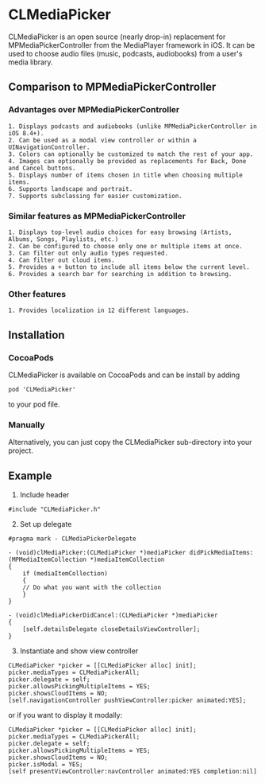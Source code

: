 # CLMediaPicker

CLMediaPicker is an open source (nearly drop-in) replacement for 
MPMediaPickerController from the MediaPlayer framework in iOS. It can 
be used to choose audio files (music, podcasts, audiobooks) from a 
user's media library.

## Comparison to MPMediaPickerController

### Advantages over MPMediaPickerController

    1. Displays podcasts and audiobooks (unlike MPMediaPickerController in iOS 8.4+).
    2. Can be used as a modal view controller or within a UINavigationController.
    3. Colors can optionally be customized to match the rest of your app.
    4. Images can optionally be provided as replacements for Back, Done and Cancel buttons.
    5. Displays number of items chosen in title when choosing multiple items.
    6. Supports landscape and portrait.
    7. Supports subclassing for easier customization.

### Similar features as MPMediaPickerController

    1. Displays top-level audio choices for easy browsing (Artists, Albums, Songs, Playlists, etc.)
    2. Can be configured to choose only one or multiple items at once.
    3. Can filter out only audio types requested.
    4. Can filter out cloud items.
    5. Provides a + button to include all items below the current level.
    6. Provides a search bar for searching in addition to browsing.

### Other features

    1. Provides localization in 12 different languages.

## Installation

### CocoaPods

CLMediaPicker is available on CocoaPods and can be install by adding
```
pod 'CLMediaPicker'
```
to your pod file.

### Manually

Alternatively, you can just copy the CLMediaPicker sub-directory into
your project.

## Example

   1. Include header

```
#include "CLMediaPicker.h"
```
   2. Set up delegate

```
#pragma mark - CLMediaPickerDelegate

- (void)clMediaPicker:(CLMediaPicker *)mediaPicker didPickMediaItems:(MPMediaItemCollection *)mediaItemCollection
{
    if (mediaItemCollection)
    {
	// Do what you want with the collection
    }
}

- (void)clMediaPickerDidCancel:(CLMediaPicker *)mediaPicker
{
    [self.detailsDelegate closeDetailsViewController];
}

```
   3. Instantiate and show view controller

```
CLMediaPicker *picker = [[CLMediaPicker alloc] init];
picker.mediaTypes = CLMediaPickerAll;
picker.delegate = self;
picker.allowsPickingMultipleItems = YES;
picker.showsCloudItems = NO;
[self.navigationController pushViewController:picker animated:YES];
```

or if you want to display it modally:

```
CLMediaPicker *picker = [[CLMediaPicker alloc] init];
picker.mediaTypes = CLMediaPickerAll;
picker.delegate = self;
picker.allowsPickingMultipleItems = YES;
picker.showsCloudItems = NO;
picker.isModal = YES;
[self presentViewController:navController animated:YES completion:nil]
```

